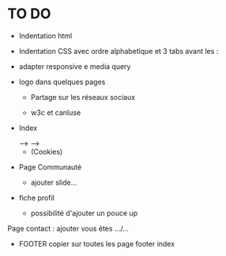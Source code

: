TO DO
=====

  - Indentation html
  - Indentation CSS avec ordre alphabetique et 3 tabs avant les :
- adapter responsive e media query
- logo dans quelques pages
  <!-- - Voir pourquoi title met des margin/padding énormes -->
  <!-- - Footer à refaire ::: le bon footer se trouve dans la page actualités -->
  <!-- - Insérer des a href dans les mentions du footer et créer alertes JS -->

  - Partage sur les réseaux sociaux

  - w3c et canIuse

- Index
  <!-- - <!-- Menu burger pour petits formats écrans JS --> -->
  <!-- - <!-- adapter contenu --> -->
  - (Cookies)
  <!-- - Jumbo titre? -->

<!-- - Page de connexion recruteurs et dev
  - adapter contenu -->

<!-- - Page professionnelles
  - insérer contenu -->

- Page Communauté
  <!-- ajouter photos -->
  - ajouter slide...

- fiche profil
  <!-- - ajouter contenu -->
  - possibilité d'ajouter un pouce up

<!-- - Page Actualités
  - API des de geekzone
  - mise en page Actualités -->
<!--
- FAQ
  - adapter contenu
  - problème ID? -->
Page contact : ajouter vous êtes .../...
- FOOTER
  <!-- - insérer contact -->
  copier sur toutes les page footer index

<!-- - Contact (3 poles) -->
  <!-- - ajouter bouton créer compte et page nouvelle connexion (dans menu?) -->
  <!-- - au clic sur adresse mail, mail à moi -->
